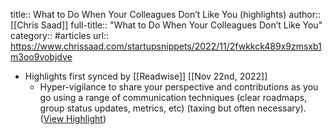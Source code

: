 title:: What to Do When Your Colleagues Don’t Like You (highlights)
author:: [[Chris Saad]]
full-title:: "What to Do When Your Colleagues Don’t Like You"
category:: #articles
url:: https://www.chrissaad.com/startupsnippets/2022/11/2fwkkck489x9zmsxb1m3oo9vobjdve

- Highlights first synced by [[Readwise]] [[Nov 22nd, 2022]]
	- Hyper-vigilance to share your perspective and contributions as you go using a range of communication techniques (clear roadmaps, group status updates, metrics, etc) (taxing but often necessary). ([View Highlight](https://read.readwise.io/read/01gje90368mpg59878y6by8nzz))